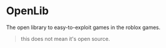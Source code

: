 # OpenLib
The open library to easy-to-exploit games in the roblox games. 
> this does not mean it's open source.
